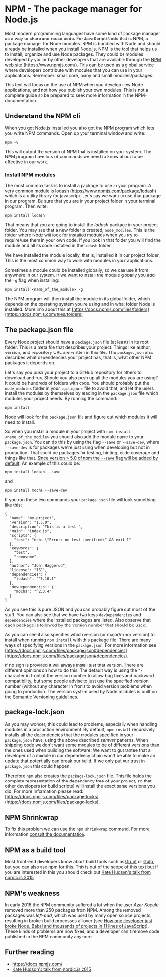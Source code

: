 # NPM - The package manager for Node.js
Most modern programming languages have some kind of package manager as a way to share and reuse code. For JavaScript/Node that is NPM, a package manager for Node modules. NPM is bundled with Node and should already be installed when you install Node.js. NPM is the tool that helps us to install, organize and use Node packages. They could be modules developed by you or by other developers that are available through the [NPM web site (https://www.npmjs.com/)](https://www.npmjs.com/). This can be used as a global service where developers contribute with modules that you can use in your applications. Remember: small core, many and small modules/packages.

This text will focus on the use of NPM when you develop new Node applications, and not how you publish your own modules. This is not a complete guide so be prepared to seek more information in the NPM-documentation.

## Understand the NPM cli
When you got Node.js installed you also got the NPM program which lets you write NPM commands. Open up your terminal window and write:

```
npm -v
```
This will output the version of NPM that is installed on your system. The NPM program have lots of commands we need to know about to be effective in our work.

### Install NPM modules
The most common task is to install a package to use in your program. A very common module is [lodash (https://www.npmjs.com/package/lodash)](https://www.npmjs.com/package/lodash) which is a utility library for javascript. Let's say we want to use that package in our program. Be sure that you are in your project folder in your terminal program. Then write:

```
npm install lodash
```
That means that you are going to install the *lodash* package in your project folder. You may see that a new folder is created, `node_modules`. This is the folder where Node will look for installed modules when you try to require/use them in your own code. If you look in that folder you will find the module and all its code installed in the `lodash` folder.

We have installed the module locally, that is, installed it in our project folder. This is the most common way to work with modules in your applications.

Sometimes a module could be installed globally, so we can use it from anywhere in our system. If we want to install the module globally you add the `-g` flag when installing:
```
npm install <name_of_the_module> -g
```
The NPM program will then install the module in its global folder, which depends on the operating system you're using and in what folder Node is installed. More info about this at [https://docs.npmjs.com/files/folders](https://docs.npmjs.com/files/folders).

## The package.json file
Every Node project should have a `package.json` file (at least) in its root folder. This is a meta file that describes your project. Things like author, version, and repository URL are written in this file. The `package.json` also describes what dependencies your project has, that is, what other NPM packages it depends on.

Let's say you push your project to a GitHub repository for others to download and run. Should you also push up all the modules you are using? It could be hundreds of folders with code. You should probably put the `node_modules` folder in your `.gitignore` file to avoid that, and let the users install the modules by themselves by reading in the `package.json` file which modules your project needs. By running the command:
```
npm install
```
Node will look for the `package.json` file and figure out which modules it will need to install.

So when you install a module in your project with `npm install <name_of_the_module>` you should also add the module name to your `package.json`. You can do this by using the flag `--save` or `--save-dev`, where `--save-dev` is for packages we're just using when developing but not in production. That could be packages for testing, hinting, code coverage and things like that. [Since version > 5.0 of npm the `--save` flag will be added by default](http://blog.npmjs.org/post/161081169345/v500). An example of this could be:
```
npm install lodash --save
```
and
```
npm install mocha --save-dev
```

If you run these two commands your `package.json` file will look something like this:

```
{
  "name": "my-project",
  "version": "1.0.0",
  "description": "This is a test ",
  "main": "index.js",
  "scripts": {
    "test": "echo \"Error: no test specified\" && exit 1"
  },
  "keywords": [
    "test",
    "removeme"
  ],
  "author": "John Häggerud",
  "license": "ISC",
  "dependencies": {
    "lodash": "^3.10.1"
  },
  "devDependencies": {
    "mocha": "^2.3.4"
  }
}
```
As you see this is pure JSON and you can probably figure out most of the stuff. You can also see that we have two keys `devDependencies` and `dependencies` where the installed packages are listed. Also observe that each package is followed by the version number that should be used.

As you can see it also specifies which version (or major/minor version) to install when running `npm install` with this package file.
There are many ways of specifying versions in the `package.json`. For more information see [https://docs.npmjs.com/files/package.json#dependencies](https://docs.npmjs.com/files/package.json#dependencies).

If no sign is provided it will always install just that version. There are different opinions on how to do this. The default way is using the `^`-character in front of the version number to allow bug fixes and backward compatibility, but some people advise to just use the specified version number (without any character in front) to avoid version problems when going to production. The version system used by Node modules is built on the [Semantic Versioning guidelines.](http://semver.org/)

## package-lock.json
As you may wonder, this could lead to problems, especially when handling modules in a production environment.
By default, `npm install` recursively installs all the dependencies that the modules specified in your `package.json` have, using the above described *semver* patterns. When shipping code we don't want some modules to be of different versions than the ones used when building the software.
We want to guarantee that a developer of a module in our dependency chain won't be able to make an update that potentially can break our build. If we only put our trust in `package.json` this could happen.

Therefore `npm` also creates the `package-lock.json` file. This file holds the complete representation of the dependency tree of your project, so that other developers (or build scripts) will install the exact same versions you did. For more information please read: [https://docs.npmjs.com/files/package-locks](https://docs.npmjs.com/files/package-locks).

## NPM Shrinkwrap
To fix this problem we can use the `npm shrinkwrap` command. For more information [consult the documentation](https://docs.npmjs.com/cli/shrinkwrap).


## NPM as a build tool
Most front-end developers know about build tools such as [Grunt](http://gruntjs.com/) or [Gulp](http://gulpjs.com/), but you can also use npm for this.
This is out of the scope of this text but if you are interested in this you should check out [Kate Hudson's talk from nordic.js 2015](https://www.youtube.com/watch?v=0RYETb9YVrk)

## NPM's weakness
In early 2016 the NPM community suffered a lot when the user *Azer Koçulu* removed more than 250 packages from NPM. Among the removed packages was *left-pad*, which was used by many open source projects, resulting in broken build processes all over (see [How one developer just broke Node, Babel and thousands of projects in 11 lines of JavaScript](http://www.theregister.co.uk/2016/03/23/npm_left_pad_chaos/)). These kinds of problems are now fixed, and a developer can't remove code published in the NPM community anymore.

## Further reading
* https://docs.npmjs.com/
* [Kate Hudson's talk from nordic.js 2015](https://www.youtube.com/watch?v=0RYETb9YVrk)
